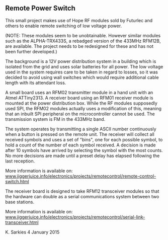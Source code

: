 Remote Power Switch
-------------------

This small project makes use of Hope RF modules sold by Futurlec and others
to enable remote switching of low voltage power.

(NOTE: These modules seem to be unobtainable. However similar modules such as
the ALPHA-TRX433S, a rebadged version of the 433MHz RFM12B, are available.
The project needs to be redesigned for these and has not been further
developed.)

The background is a 12V power distribution system in a building which is
isolated from the grid and uses solar batteries for all power. The low voltage
used in the system requires care to be taken in regard to losses, so it was
decided to avoid using wall switches which would require additional cable length
with its attendant loss.

A small board uses an RFM02 transmitter module in a hand unit with an Atmel
ATTiny2313. A receiver board using an RFM01 receiver module is mounted at the
power distribution box. While the RF modules supposedly used SPI, the RFM02
modules actually uses a modification of this, meaning that an inbuilt SPI
peripheral on the microcontroller cannot be used. The transmission system is
FM in the 433MHz band.

The system operates by transmitting a single ASCII number continuously when a
button is pressed on the remote unit. The receiver will collect all received
symbols and uses a set of "bins", one for each possible symbol, to hold a
count of the number of each symbol received. A decision is made after 10 symbols
have arrived by selecting the symbol with the most counts. No more decisions are
made until a preset delay has elapsed following the last reception.

More information is available on:
www.jiggerjuice.info/electronics/projects/remotecontrol/remote-control-switch.html

The receiver board is designed to take RFM12 transceiver modules so that the
hardware can double as a serial communications system between two base stations.

More information is available on:
www.jiggerjuice.info/electronics/projects/remotecontrol/serial-link-transceiver.html

K. Sarkies
4 January 2015


